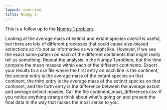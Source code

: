 ```yaml
---
layout: exercise
title: Numpy 2
---
```


This is a follow up to the [Numpy 1 problem](/exercises/numpy-1).

Looking at the average mass of extinct and extant species overall is
useful, but there are lots of different processes that could cause
size-biased extinctions so it's not as informative as we might like.
However, if we see the exact same pattern on each of the different
continents that might really tell us something. Repeat the analysis in
the Numpy 1 problem, but this time compare the mean masses within each
of the different continents. Export your results to a csv file where the
first entry on each line is the continent, the second entry is the
average mass of the extant species on that continent, the third entry is
the average mass of the extinct species on that continent, and the forth
entry is the difference between the average extant and average extinct
masses. Call the file continent\_mass\_differences.csv. If you notice
anything strange think about what's going on and present the final data
in the way that makes the most sense to you.
